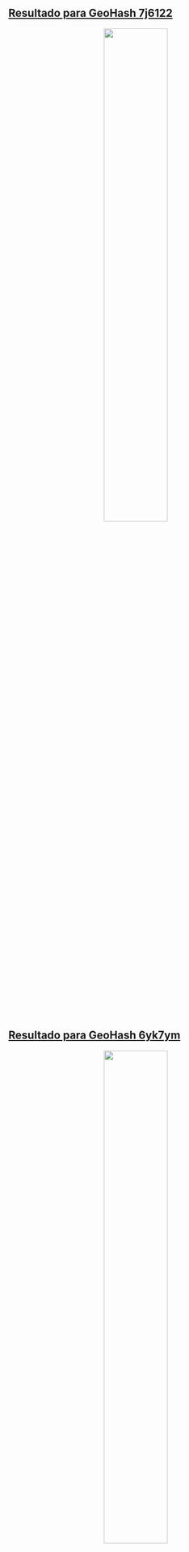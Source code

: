 ## [Resultado para GeoHash 7j6122](resultados/7j6122.md) 

<p align="center">
  <img src="figs/7j6122_map.png" style="width: 50%" />
</p>

## [Resultado para GeoHash 6yk7ym](resultados/6yk7ym.md) 

<p align="center">
  <img src="figs/6yk7ym_map.png" style="width: 50%" />
</p>

## [Resultado para GeoHash 6znc7w](resultados/6znc7w.md) 

<p align="center">
  <img src="figs/6znc7w_map.png" style="width: 50%" />
</p>

## [Resultado para GeoHash 6vmm56](resultados/6vmm56.md) 

<p align="center">
  <img src="figs/6vmm56_map.png" style="width: 50%" />
</p>

## [Resultado para GeoHash 6yk9qc](resultados/6yk9qc.md) 

<p align="center">
  <img src="figs/6yk9qc_map.png" style="width: 50%" />
</p>

## [Resultado para GeoHash 7j610p](resultados/7j610p.md) 

<p align="center">
  <img src="figs/7j610p_map.png" style="width: 50%" />
</p>

## [Resultado para GeoHash 6znce8](resultados/6znce8.md) 

<p align="center">
  <img src="figs/6znce8_map.png" style="width: 50%" />
</p>

## [Resultado para GeoHash 6vx5gz](resultados/6vx5gz.md) 

<p align="center">
  <img src="figs/6vx5gz_map.png" style="width: 50%" />
</p>

## [Resultado para GeoHash 6zncec](resultados/6zncec.md) 

<p align="center">
  <img src="figs/6zncec_map.png" style="width: 50%" />
</p>

## [Resultado para GeoHash 6yk9x9](resultados/6yk9x9.md) 

<p align="center">
  <img src="figs/6yk9x9_map.png" style="width: 50%" />
</p>

## [Resultado para GeoHash 6gvmzx](resultados/6gvmzx.md) 

<p align="center">
  <img src="figs/6gvmzx_map.png" style="width: 50%" />
</p>

## [Resultado para GeoHash 6unst4](resultados/6unst4.md) 

<p align="center">
  <img src="figs/6unst4_map.png" style="width: 50%" />
</p>

## [Resultado para GeoHash 6vqt8g](resultados/6vqt8g.md) 

<p align="center">
  <img src="figs/6vqt8g_map.png" style="width: 50%" />
</p>

## [Resultado para GeoHash 6gv7r0](resultados/6gv7r0.md) 

<p align="center">
  <img src="figs/6gv7r0_map.png" style="width: 50%" />
</p>

## [Resultado para GeoHash 6unshd](resultados/6unshd.md) 

<p align="center">
  <img src="figs/6unshd_map.png" style="width: 50%" />
</p>

